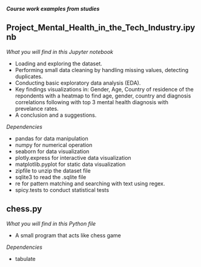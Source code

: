 ***Course work examples from studies***

## Project_Mental_Health_in_the_Tech_Industry.ipynb
*What you will find in this Jupyter notebook*
- Loading and exploring the dataset.
- Performing small data cleaning by handling missing values, detecting duplicates.
- Conducting basic exploratory data analysis (EDA).
- Key findings visualizations in: Gender, Age, Country of residence of the repondents with a heatmap to find age, gender, country and diagnosis correlations following with top 3 mental health diagnosis with prevelance rates.
- A conclusion and a suggestions.

*Dependencies*
- pandas for data manipulation
- numpy for numerical operation
- seaborn for data visualization
- plotly.express for interactive data visualization
- matplotlib.pyplot for static data visualization
- zipfile to unzip the dataset file
- sqlite3 to read the .sqlite file
- re for pattern matching and searching with text using regex.
- spicy.tests to conduct statistical tests

## chess.py 
*What you will find in this Python file*
- A small program that acts like chess game

*Dependencies*
- tabulate 
